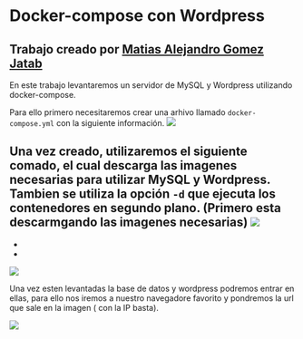 # Docker-compose con Wordpress
## Trabajo creado por [Matias Alejandro Gomez Jatab](https://github.com/MatiasAGomezJ)
En este trabajo levantaremos un servidor de MySQL y Wordpress utilizando docker-compose.

Para ello primero necesitaremos crear una arhivo llamado `docker-compose.yml` con la siguiente información.
![](https://i.imgur.com/MgXahWN.png)

Una vez creado, utilizaremos el siguiente comado, el cual descarga las imagenes necesarias para utilizar MySQL y Wordpress. Tambien se utiliza la opción `-d` que ejecuta los contenedores en segundo plano. (Primero esta descarmgando las imagenes necesarias)
![](https://i.imgur.com/FTjibd1.png)
- 
- 
-

![](https://i.imgur.com/XVSc7p2.png)

Una vez esten levantadas la base de datos y wordpress podremos entrar en ellas, para ello nos iremos a nuestro navegadore favorito y pondremos la url que sale en la imagen ( con la IP basta).

![](https://i.imgur.com/Sse32EO.png)
